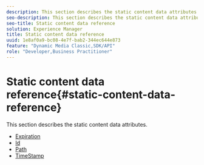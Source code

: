 ```yaml
---
description: This section describes the static content data attributes.
seo-description: This section describes the static content data attributes.
seo-title: Static content data reference
solution: Experience Manager
title: Static content data reference
uuid: 1e8af0a9-bc08-4e7f-bab2-344ec644e873
feature: "Dynamic Media Classic,SDK/API"
role: "Developer,Business Practitioner"
---
```


# Static content data reference{#static-content-data-reference}

This section describes the static content data attributes.

* [Expiration](r-expiration-static.md)
* [Id](r-id-static.md)
* [Path](r-path-static.md)
* [TimeStamp](r-timestamp-static.md)
